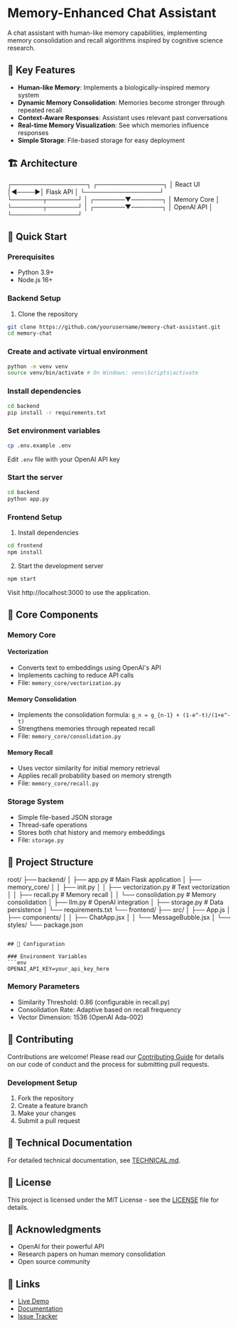 # Memory-Enhanced Chat Assistant

A chat assistant with human-like memory capabilities, implementing memory consolidation and recall algorithms inspired by cognitive science research.

## 🧠 Key Features

- **Human-like Memory**: Implements a biologically-inspired memory system
- **Dynamic Memory Consolidation**: Memories become stronger through repeated recall
- **Context-Aware Responses**: Assistant uses relevant past conversations
- **Real-time Memory Visualization**: See which memories influence responses
- **Simple Storage**: File-based storage for easy deployment

## 🏗️ Architecture

┌─────────────────┐ ┌───────────────┐
│ React UI │◄────►│ Flask API │
└─────────────────┘ └───────┬───────┘
│
┌───────▼───────┐
│ Memory Core │
└───────┬───────┘
│
┌───────▼───────┐
│ OpenAI API │
└───────────────┘   

## 🚀 Quick Start

### Prerequisites
- Python 3.9+
- Node.js 16+   

### Backend Setup 
1. Clone the repository
```bash
git clone https://github.com/yourusername/memory-chat-assistant.git
cd memory-chat
```

### Create and activate virtual environment
```bash
python -m venv venv
source venv/bin/activate # On Windows: venv\Scripts\activate
```

### Install dependencies
```bash
cd backend
pip install -r requirements.txt
```

### Set environment variables
```bash
cp .env.example .env
```
Edit `.env` file with your OpenAI API key

### Start the server
```bash
cd backend
python app.py
```

### Frontend Setup
1. Install dependencies
```bash
cd frontend
npm install
```

2. Start the development server
```bash
npm start
```


Visit http://localhost:3000 to use the application.

## 🧪 Core Components

### Memory Core

#### Vectorization
- Converts text to embeddings using OpenAI's API
- Implements caching to reduce API calls
- File: `memory_core/vectorization.py`

#### Memory Consolidation
- Implements the consolidation formula: `g_n = g_{n-1} + (1-e^-t)/(1+e^-t)`
- Strengthens memories through repeated recall
- File: `memory_core/consolidation.py`

#### Memory Recall
- Uses vector similarity for initial memory retrieval
- Applies recall probability based on memory strength
- File: `memory_core/recall.py`

### Storage System
- Simple file-based JSON storage
- Thread-safe operations
- Stores both chat history and memory embeddings
- File: `storage.py`

## 📁 Project Structure

root/
├── backend/
│ ├── app.py # Main Flask application
│ ├── memory_core/
│ │ ├── init.py
│ │ ├── vectorization.py # Text vectorization
│ │ ├── recall.py # Memory recall
│ │ └── consolidation.py # Memory consolidation
│ ├── llm.py # OpenAI integration
│ ├── storage.py # Data persistence
│ └── requirements.txt
└── frontend/
├── src/
│ ├── App.js
│ ├── components/
│ │ ├── ChatApp.jsx
│ │ └── MessageBubble.jsx
│ └── styles/
└── package.json
```

## 🔧 Configuration

### Environment Variables
```env
OPENAI_API_KEY=your_api_key_here
```

### Memory Parameters
- Similarity Threshold: 0.86 (configurable in recall.py)
- Consolidation Rate: Adaptive based on recall frequency
- Vector Dimension: 1536 (OpenAI Ada-002)

## 🤝 Contributing

Contributions are welcome! Please read our [Contributing Guide](CONTRIBUTING.md) for details on our code of conduct and the process for submitting pull requests.

### Development Setup
1. Fork the repository
2. Create a feature branch
3. Make your changes
4. Submit a pull request

## 📝 Technical Documentation

For detailed technical documentation, see [TECHNICAL.md](docs/TECHNICAL.md).

## 📄 License

This project is licensed under the MIT License - see the [LICENSE](LICENSE) file for details.

## 🙏 Acknowledgments

- OpenAI for their powerful API
- Research papers on human memory consolidation
- Open source community

## 🔗 Links

- [Live Demo](https://your-demo-url.com)
- [Documentation](https://your-docs-url.com)
- [Issue Tracker](https://github.com/yourusername/memory-chat/issues)